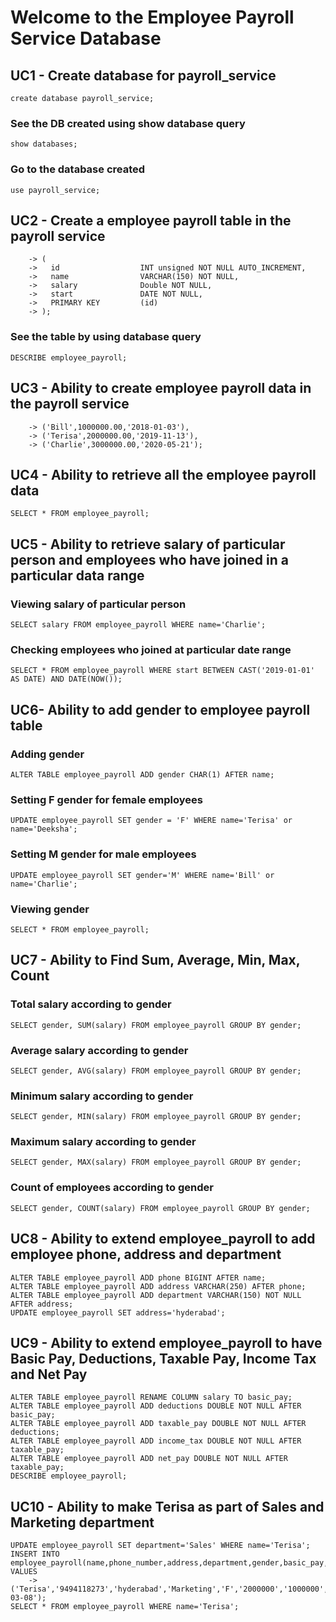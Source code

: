 # Welcome to the Employee Payroll Service Database

## UC1 - Create database for payroll_service
```create database payroll_service;```

### See the DB created using show database query
```show databases;```

### Go to the database created
```use payroll_service;```

## UC2 - Create a employee payroll table in the payroll service
```CREATE TABLE employee_payroll
    -> (
    ->   id                  INT unsigned NOT NULL AUTO_INCREMENT,
    ->   name                VARCHAR(150) NOT NULL,
    ->   salary              Double NOT NULL,
    ->   start               DATE NOT NULL,
    ->   PRIMARY KEY         (id)
    -> );
```
### See the table by using database query
```DESCRIBE employee_payroll;```

## UC3 - Ability to create employee payroll data in the payroll service
```INSERT INTO employee_payroll(name , salary , start) VALUES
    -> ('Bill',1000000.00,'2018-01-03'),
    -> ('Terisa',2000000.00,'2019-11-13'),
    -> ('Charlie',3000000.00,'2020-05-21');
```
## UC4 - Ability to retrieve all the employee payroll data
```SELECT * FROM employee_payroll;```

## UC5 - Ability to retrieve salary of particular person and employees who have joined in a particular data range
### Viewing salary of particular person
```SELECT salary FROM employee_payroll WHERE name='Charlie';```

### Checking employees who joined at particular date range
```SELECT * FROM employee_payroll WHERE start BETWEEN CAST('2019-01-01' AS DATE) AND DATE(NOW());```

## UC6- Ability to add gender to employee payroll table
### Adding gender
```ALTER TABLE employee_payroll ADD gender CHAR(1) AFTER name;```

### Setting F gender for female employees
```UPDATE employee_payroll SET gender = 'F' WHERE name='Terisa' or name='Deeksha';```

### Setting M gender for male employees
```UPDATE employee_payroll SET gender='M' WHERE name='Bill' or name='Charlie';```

### Viewing gender
```SELECT * FROM employee_payroll;```

## UC7 - Ability to Find Sum, Average, Min, Max, Count
### Total salary according to gender
```SELECT gender, SUM(salary) FROM employee_payroll GROUP BY gender;```

### Average salary according to gender
```SELECT gender, AVG(salary) FROM employee_payroll GROUP BY gender;```

### Minimum salary according to gender
```SELECT gender, MIN(salary) FROM employee_payroll GROUP BY gender;```

### Maximum salary according to gender
```SELECT gender, MAX(salary) FROM employee_payroll GROUP BY gender;```

### Count of employees according to gender
```SELECT gender, COUNT(salary) FROM employee_payroll GROUP BY gender;```

## UC8 - Ability to extend employee_payroll to add employee phone, address and department
```
ALTER TABLE employee_payroll ADD phone BIGINT AFTER name;
ALTER TABLE employee_payroll ADD address VARCHAR(250) AFTER phone;
ALTER TABLE employee_payroll ADD department VARCHAR(150) NOT NULL AFTER address;
UPDATE employee_payroll SET address='hyderabad';
```
## UC9 - Ability to extend employee_payroll to have Basic Pay, Deductions, Taxable Pay, Income Tax and Net Pay
```
ALTER TABLE employee_payroll RENAME COLUMN salary TO basic_pay;
ALTER TABLE employee_payroll ADD deductions DOUBLE NOT NULL AFTER basic_pay;
ALTER TABLE employee_payroll ADD taxable_pay DOUBLE NOT NULL AFTER deductions;
ALTER TABLE employee_payroll ADD income_tax DOUBLE NOT NULL AFTER taxable_pay;
ALTER TABLE employee_payroll ADD net_pay DOUBLE NOT NULL AFTER taxable_pay;
DESCRIBE employee_payroll;
```
## UC10 - Ability to make Terisa as part of Sales and Marketing department
```
UPDATE employee_payroll SET department='Sales' WHERE name='Terisa';
INSERT INTO employee_payroll(name,phone_number,address,department,gender,basic_pay,deductions,taxable_pay,tax,net_pay,start) VALUES
    -> ('Terisa','9494118273','hyderabad','Marketing','F','2000000','1000000','2000000','500000','1500000','2018-03-08');
SELECT * FROM employee_payroll WHERE name='Terisa';
```
